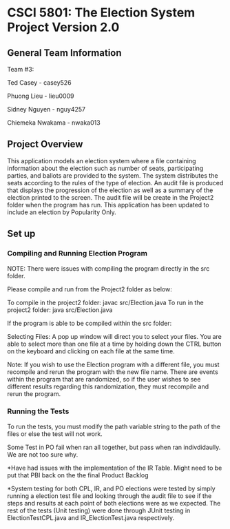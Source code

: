 # CSCI 5801: The Election System Project Version 2.0

## General Team Information
Team #3: 

Ted Casey - casey526

Phuong Lieu - lieu0009

Sidney Nguyen - nguy4257

Chiemeka Nwakama - nwaka013

## Project Overview
This application models an election system where a file containing information about the election such as number of seats, participating parties, and ballots are provided to the system. The system distributes the seats according to the rules of the type of election. An audit file is produced that displays the progression of the election as well as a summary of the election printed to the screen. The audit file will be create in the Project2 folder when the program has run. This application has been updated to include an election by Popularity Only. 

## Set up
### Compiling and Running Election Program

NOTE: There were issues with compiling the program directly in the src folder.

Please compile and run from the Project2 folder as below:

To compile in the project2 folder: javac src/Election.java
To run in the project2 folder: java src/Election.java

If the program is able to be compiled within the src folder:

Selecting Files:
A pop up window will direct you to select your files. You are able to select more than one file at a time by holding down the CTRL button on the keyboard and clicking on each file at the same time.

Note: If you wish to use the Election program with a different file, you must recompile and rerun the program with the new file name. There are events within the program that are randomized, so if the user wishes to see different results regarding this randomization, they must recompile and rerun the program.

### Running the Tests

To run the tests, you must modify the path variable string to the path of the files or else the test will not work.

Some Test in PO fail when ran all together, but pass when ran indivdidaully. We are not too sure why.

*Have had issues with the implementation of the IR Table. Might need to be put that PBI back on the the final Product Backlog

*System testing for both CPL, IR, and PO elections were tested by simply running a election test file and looking through the audit file to see if the steps and results at each point of both elections were as we expected. The rest of the tests (Unit testing) were done through JUnit testing in ElectionTestCPL.java and IR_ElectionTest.java respectively.

